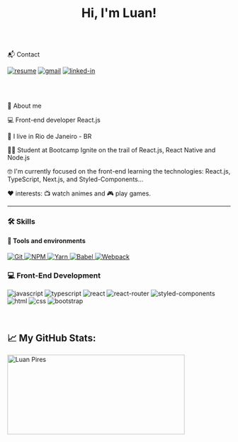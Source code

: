 <h1 align="center">
  Hi, I'm Luan!
</h1>

<br />
<br />

📬 Contact

[![resume](https://img.shields.io/badge/Resume-4285F4?style=for-the-badge&logo=read-the-docs&logoColor=white)](https://drive.google.com/file/d/1cDhBNt78kyl5Z_F4GOqKhznLKNxVco9e/view?usp=sharing)
[![gmail](https://img.shields.io/badge/Gmail-D14836?style=for-the-badge&logo=Gmail&logoColor=white)](mailto:luan.94pires@gmail.com)
[![linked-in](https://img.shields.io/badge/Linkedin-0077B5?style=for-the-badge&logo=LinkedIn&logoColor=white)](https://www.linkedin.com/in/luan-pires-359216184/)
   
<br />
<br />
<!-- About -->

🚀 About me

<p align="left">
  💻 Front-end developer React.js
</p>

<p align="left">
  📌 I live in Rio de Janeiro - BR
</p>

<p align="left">
  👨‍🎓 Student at Bootcamp Ignite on the trail of React.js, React Native and Node.js
</p>
<p align="left">
 🤓 I'm currently focused on the front-end learning the technologies: React.js, TypeScript, Next.js, and Styled-Components...
</p>

<p align="left">❤️ interests: 📺 watch animes and 🎮 play games.</p>

---

### 🛠️ Skills

#### :wrench: Tools and environments

<!-- GIT -->
<a href="#">
      <img alt="Git" src="https://img.shields.io/badge/Git-F05032.svg?style=for-the-badge&logo=git&logoColor=white" />
</a>
<!-- NPM -->
<a href="#">
      <img alt="NPM" src="https://img.shields.io/badge/NPM-CB3837.svg?style=for-the-badge&logo=npm&logoColor=white" />
</a>
<!-- YARN -->
<a href="#">
      <img alt="Yarn" src="https://img.shields.io/badge/Yarn-2C8EBB.svg?style=for-the-badge&logo=yarn&logoColor=white" />
</a>
<!-- BABEL -->
<a href="#">
      <img alt="Babel" src="https://img.shields.io/badge/babel-FCDF3F.svg?style=for-the-badge&logo=babel&logoColor=white" />
</a>
<!-- WEBPACK -->
<a href="#">
      <img alt="Webpack" src="https://img.shields.io/badge/webpack-2C8EBB.svg?style=for-the-badge&logo=webpack&logoColor=white" />
</a>

### :computer: Front-End Development

![javascript](https://img.shields.io/badge/JavaScript-323330?style=for-the-badge&logo=javascript&logoColor=F7DF1E)
![typescript](https://img.shields.io/badge/TypeScript-3178C6?style=for-the-badge&logo=typescript&logoColor=white)
![react](https://img.shields.io/badge/React-20232A?style=for-the-badge&logo=react&logoColor=61DAFB)
![react-router](https://img.shields.io/badge/React_Router-CA4245?style=for-the-badge&logo=react-router&logoColor=white)
![styled-components](https://img.shields.io/badge/styled_components-DB7093?style=for-the-badge&logo=styled-components&logoColor=white)
![html](https://img.shields.io/badge/HTML5-E34F26?style=for-the-badge&logo=html5&logoColor=white)
![css](https://img.shields.io/badge/CSS3-1572B6?style=for-the-badge&logo=css3&logoColor=white)
![bootstrap](https://img.shields.io/badge/BootStrap-6E42A2?style=for-the-badge&logo=bootstrap&logoColor=white)

<br />

## 📈 **My GitHub Stats:**

<!-- Stats -->
<p>
    <img width="400" height="180em" src="https://github-readme-stats.vercel.app/api/top-langs/?username=luanpires94&theme=dracula&layout=compact" alt="Luan Pires" />
</p>
